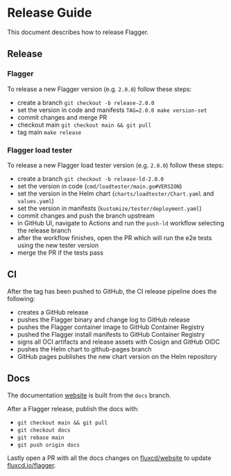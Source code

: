 # Release Guide

This document describes how to release Flagger.

## Release

### Flagger 

To release a new Flagger version (e.g. `2.0.0`) follow these steps:

* create a branch `git checkout -b release-2.0.0`
* set the version in code and manifests `TAG=2.0.0 make version-set`
* commit changes and merge PR
* checkout main `git checkout main && git pull`
* tag main `make release`

### Flagger load tester

To release a new Flagger load tester version (e.g. `2.0.0`) follow these steps:

* create a branch `git checkout -b release-ld-2.0.0`
* set the version in code (`cmd/loadtester/main.go#VERSION`)
* set the version in the Helm chart (`charts/loadtester/Chart.yaml` and `values.yaml`)
* set the version in manifests (`kustomize/tester/deployment.yaml`)
* commit changes and push the branch upstream
* in GitHub UI, navigate to Actions and run the `push-ld` workflow selecting the release branch
* after the workflow finishes, open the PR which will run the e2e tests using the new tester version
* merge the PR if the tests pass

## CI

After the tag has been pushed to GitHub, the CI release pipeline does the following:

* creates a GitHub release
* pushes the Flagger binary and change log to GitHub release
* pushes the Flagger container image to GitHub Container Registry
* pushed the Flagger install manifests to GitHub Container Registry
* signs all OCI artifacts and release assets with Cosign and GitHub OIDC
* pushes the Helm chart to github-pages branch
* GitHub pages publishes the new chart version on the Helm repository

## Docs

The documentation [website](https://docs.flagger.app) is built from the `docs` branch.

After a Flagger release, publish the docs with:

* `git checkout main && git pull`
* `git checkout docs`
* `git rebase main`
* `git push origin docs`

Lastly open a PR with all the docs changes on [fluxcd/website](https://github.com/fluxcd/website) to 
update [fluxcd.io/flagger](https://fluxcd.io/flagger/).

